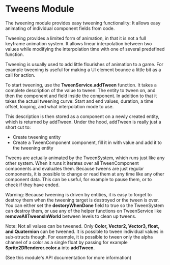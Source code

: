 # Tweens Module

The tweening module provides easy tweening functionality: It allows easy animating of individual component fields from code. 

Tweening provides a limited form of animation, in that it is not a full keyframe animation system. It allows linear interpolation between two values while modifying the interpolation time with one of several predefined function. 

Tweening is usually used to add little flourishes of animation to a game. For example tweening is useful for making a UI element bounce a little bit as a call for action. 

To start tweening, use the **TweenService.addTween** function. It takes a complete description of the value to tween: The entity to tween on, and then the component and field inside the component. In addition to that it takes the actual tweening curve: Start and end values, duration, a time offset, looping, and what interpolation mode to use. 

This description is then stored as a component on a newly created entity, which is returned by addTween. Under the hood, addTween is really just a short cut to:

*   Create tweening entity
*   Create a TweenComponent component, fill it in with value and add it to the tweening entity

Tweens are actually animated by the TweenSystem, which runs just like any other system. When it runs it iterates over all TweenComponent components and evaluates them. Because tweens are just regular components, it is possible to change or read them at any time like any other component data. This can be useful, for example to pause them, or to check if they have ended. 

Warning: Because tweening is driven by entities, it is easy to forget to destroy them when the tweening target is destroyed or the tween is over. You can either set the **destoryWhenDone** field to true so the TweenSystem can destroy them, or use any of the helper functions on TweenService like **removeAllTweensInWorld** between levels to clean up tweens. 

Note: Not all values can be tweened. Only **Color, Vector2, Vector3, float, and Quaternion** can be tweened. It is possible to tween individual values in sub-structs though. For example, it is possible to tween only the alpha channel of a color as a single float by passing for example **Sprite2DRenderer.color.a** into **addTween**. 

(See this module's API documentation for more information)